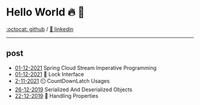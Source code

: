 # Hello World 🔥 🚀
[:octocat: github](https://github.com/shaikezam/) / [:dolls: linkedin](https://www.linkedin.com/in/shai-zambrovski-112505a5/)

------------
## post
- [01-12-2021](post/spring_cloud_stream_imperative "Spring Cloud Stream Imperative Programming") Spring Cloud Stream Imperative Programming
- [01-12-2021](post/lock "Lock Interface") :key: Lock Interface
- [2-11-2021](post/countdownlatch "CountDownLatch usages") :timer_clock: CountDownLatch Usages
- [26-12-2019](post/serialized_and_deserialized_objects "Serialized And Deserialized Objects") Serialized And Deserialized Objects
- [22-12-2019](post/handling_properties "Handling Properties") :briefcase: Handling Properties
